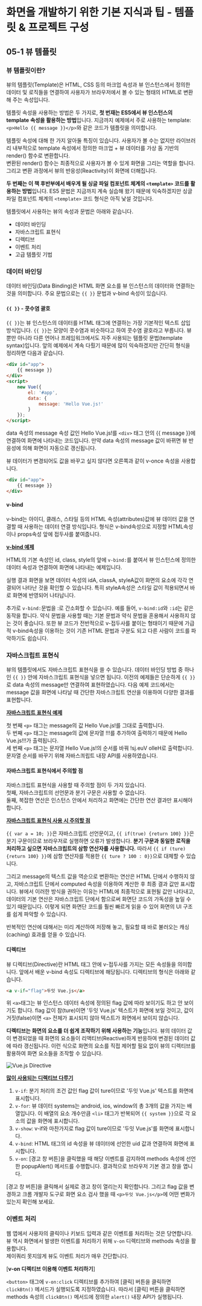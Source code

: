 # 화면을 개발하기 위한 기본 지식과 팁 - 템플릿 & 프로젝트 구성

## 05-1 뷰 템플릿
### 뷰 템플릿이란?
뷰의 템플릿(Template)은 HTML, CSS 등의 마크업 속성과 뷰 인스턴스에서 정의한 데이터 및 로직들을 연결하여 사용자가 브라우저에서 볼 수 있는 형태의 HTML로 변환해 주는 속성입니다.  

템플릿 속성을 사용하는 방법은 두 가지로, **첫 번재는 ES5에서 뷰 인스턴스의 template 속성을 활용하는 방법**입니다. 지금까지 예제에서 주로 사용하는 template: ```<p>Hello {{ message }}</p>```와 같은 코드가 템플릿을 의미합니다.

템플릿 속성에 대해 한 가지 알아둘 특징이 있습니다. 사용자가 볼 수는 없지만 라이브러리 내부적으로 template 속성에서 정의한 마크업 + 뷰 데이터를 가상 돔 기반의 render() 함수로 변환합니다.  
변환된 render() 함수는 최종적으로 사용자가 볼 수 있게 화면을 그리는 역할을 합니다. 그리고 변환 과정에서 뷰의 반응성(Reactivity)이 화면에 더해집니다.

**두 번째는 이 책 후반부에서 배우게 될 싱글 파일 컴포넌트 체계의 ```<template>``` 코드를 활용하는 방법**입니다. ES5 문법은 지금까지 계속 실습해 왔기 때문에 익숙하겠지만 싱글 파일 컴포넌트 체계의 ```<template>``` 코드 형식은 아직 낯설 것입니다.

템플릿에서 사용하는 뷰의 속성과 문법은 아래와 같습니다.
- 데이터 바인딩
- 자바스크립트 표현식
- 디렉티브
- 이벤트 처리
- 고급 템플릿 기법

### 데이터 바인딩
데이터 바인딩(Data Binding)은 HTML 화면 요소를 뷰 인스턴스의 데이터와 연결하는 것을 의미합니다. 주요 문법으로는 ```{{ }}``` 문법과 v-bind 속성이 있습니다.

#### ```{{ }}``` - 콧수염 괄호
```{{ }}```는 뷰 인스턴스의 데이터를 HTML 태그에 연결하는 가장 기본적인 텍스트 삽입 방식입니다. ```{{ }}```는 모양이 콧수염과 비슷하다고 하여 콧수염 괄호라고 부릅니다. 뷰뿐만 아니라 다른 언어나 프레임워크에서도 자주 사용되는 템플릿 문법(template syntax)입니다. 앞의 예제에서 계속 다뤘기 때문에 많이 익숙하겠지만 간단히 형식을 정리하면 다음과 같습니다.

```html
<div id="app">  
    {{ message }}
</div>
<script>
    new Vue({
        el: '#app',
        data: {
            message: 'Hello Vue.js!'
        }
    });
</script>
```

data 속성의 message 속성 값인 Hello Vue.js!를 ```<div>``` 태그 안의 {{ message }}에 연결하여 화면에 나타내는 코드입니다. 만약 data 속성의 message 값이 바뀌면 뷰 반응성에 의해 화면이 자동으로 갱신됩니다.

뷰 데이터가 변경되어도 값을 바꾸고 싶지 않다면 오른쪽과 같이 v-once 속성을 사용합니다.
```html
<div id="app">
    {{ message }}
</div>
```

#### v-bind 
v-bind는 아이디, 클래스, 스타일 등의 HTML 속성(attributes)값에 뷰 데이터 값을 연결할 때 사용하는 데이터 연결 방식입니다. 형식은 v-bind속성으로 지정할 HTML속성이나 props속성 앞에 접두사를 붙여줍니다.

[**v-bind 예제**](./05-1/index.html)

HTML의 기본 속성인 id, class, style의 앞에 ```v-bind:```를 붙여서 뷰 인스턴스에 정의한 데이터 속성과 연결하여 화면에 나타내는 예제입니다.

실행 결과 화면을 보면 데이터 속성의 idA, classA, styleA값이 화면의 요소에 각각 연결되어 나타난 것을 확인할 수 있습니다. 특히 styleA속성은 스타일 값이 적용되면서 바로 화면에 반영되어 나타납니다.

추가로 ```v-bind:```문법을 :로 간소화할 수 있습니다. 예를 들어, ```v-bind:id```와 ```:id```는 같은 동작을 합니다. 약식 문법을 사용할 때는 기본 문법과 약식 문법을 혼용해서 사용하지 않는 것이 좋습니다. 또한 뷰 코드가 전반적으로 v-접두사를 붙이는 형태이기 때문에 가급적 v-bind속성을 이용하는 것이 기존 HTML 문법과 구분도 되고 다른 사람이 코드를 파악하기도 쉽습니다.

### 자바스크립트 표현식
뷰의 템플릿에서도 자바스크립트 표현식을 쓸 수 있습니다. 데이터 바인딩 방법 중 하나인 ```{{ }}``` 안에 자바스크립트 표현식을 넣으면 됩니다. 이전의 예제들은 단순하게 ```{{ }}```로 data 속성의 message만 연결하여 표현하였습니다. 다음 예제 코드에서는 message 값을 화면에 나타날 때 간단한 자바스크립트 연산을 이용하여 다양한 결과를 표현합니다.

[**자바스크립트 표현식 예제**](./05-2/index.html)

첫 번째 ```<p>``` 태그는 message의 값 Hello Vue.js!를 그대로 출력합니다.  
두 번째 ```<p>``` 태그는 message의 값에 문자열 !!!를 추가하여 출력하기 때문에 Hello Vue.js!!!가 출력됩니다.  
세 번째 ```<p>``` 태그는 문자열 Hello Vue.js!의 순서를 바꿔 !sj.euV olleH로 출력합니다. 문자열 순서를 바꾸기 위해 자바스킈립트 내장 API를 사용하였습니다.

#### 자바스크립트 표현식에서 주의할 점
자바스크립트 표현식을 사용할 때 주의할 점이 두 가지 있습니다.  
첫째, 자바스크립트의 선언문과 분기 구문은 사용할 수 없습니다.  
둘째, 복잡한 연산은 인스턴스 안에서 처리하고 화면에는 간단한 연산 결과만 표시해야 합니다.

[**자바스크립트 표현식 사용 시 주의할 점**](./05-3/index.html)

```{{ var a = 10; }}```은 자바스크립트 선언문이고, ```{{ if(true) {return 100} }}```은 분기 구문이므로 브라우저로 실행하면 오류가 발생합니다. **분기 구문과 동일한 로직을 처리하고 싶으면 자바스크립트의 삼항 연산자를 사용합니다.** 따라서 ```{{ if (ture){return 100} }}```에 삼항 연산자를 적용한 ```{{ ture ? 100 : 0}}```으로 대체할 수 있습니다.

그리고 message의 텍스트 값을 역순으로 변환하는 연산은 HTML 단에서 수행하지 않고, 자바스크립트 단에서 computed 속성을 이용하여 계산한 후 최종 결과 값만 표시합니다. 뷰에서 이러한 방식을 권하는 이유는 HTML에 최종적으로 표현될 값만 나타내고, 데이터의 기본 연산은 자바스크립트 단에서 함으로써 화면단 코드의 가독성을 높일 수 있기 때문입니다. 이렇게 되면 화면단 코드를 훨씬 빠르게 읽을 수 있어 화면의 UI 구조를 쉽게 파악할 수 있습니다.

반복적인 연산에 대해서는 미리 계산하여 저장해 놓고, 필요할 떄 바로 불러오는 캐싱(caching) 효과를 얻을 수 있습니다.

#### 디렉티브
뷰 디렉티브(Directive)란 HTML 태그 안에 v-접두사를 가지는 모든 속성들을 의미합니다. 앞에서 배운 v-bind 속성도 디렉티브에 해당됩니다. 디렉티브의 형식은 아래와 같습니다.

```html
<a v-if="flag">두잇 Vue.js</a>
```

위 ```<a>```태그는 뷰 인스턴스 데이터 속성에 정의된 flag 값에 따라 보이기도 하고 안 보이기도 합니다. flag 값이 참(ture)이면 '두잇 Vue.js' 텍스트가 화면에 보일 것이고, 값이 거짓(false)이면 ```<a>``` 전체가 표시되지 않아 텍스트가 화면에서 보이지 않습니다.

**디렉티브는 화면의 요소를 더 쉽게 조작하기 위해 사용하는 기능**입니다. 뷰의 데이터 값이 변경되었을 때 화면의 요소들이 리액티브(Reactive)하게 반응하여 변경된 데이터 값에 따라 갱신됩니다. 이런 식으로 화면의 요소를 직접 제어할 필요 없이 뷰의 디렉티브를 활용하여 화면 요소들을 조작할 수 있습니다.

![Vue.js Directive](https://encrypted-tbn0.gstatic.com/images?q=tbn:ANd9GcR1-I4Bi2bwZk7ZW_x4NdVuy0v7jRcM_fiFUg&usqp=CAU)

[**많이 사용되는 디렉티브 다루기**](./05-4/index.html)

1. ```v-if```: 분기 처리의 조건 값인 flag 값이 ture이므로 '두잇 Vue.js' 텍스트를 화면에 표시합니다.
2. ```v-for```: 뷰 데이터 systems는 android, ios, window의 총 3개의 값을 가지는 배열입니다. 이 배열의 요소 개수만큼 ```<li>``` 태그가 반복되어 ```{{ system }}```으로 각 요소의 값을 화면에 표시합니다.
3. ```v-show```: v-if와 마찬가지로 flag 값이 ture이므로 '두잇 Vue.js'를 화면에 표시합니다.
4. ```v-bind```: HTML 태그의 id 속성을 뷰 데이터에 선언한 uid 값과 연결하여 화면에 표시합니다.
5. ```v-on```: [경고 창 버튼]을 클릭했을 때 해당 이벤트를 감지하여 methods 속성에 선언한 popupAlert() 메서드를 수행합니다. 결과적으로 브라우저 기본 경고 창을 엽니다.

[경고 창 버튼]을 클릭해서 실제로 경고 창이 열리는지 확인합니다. 그리고 flag 값을 변경하고 크롬 개발자 도구로 화면 요소 검사 했을 때 ```<p>두잇 Vue.js</p>```에 어떤 변화가 있는지 확인해 보세요.

### 이벤트 처리 
웹 앱에서 사용자의 클릭이나 키보드 입력과 같은 이벤트를 처리하는 것은 당연합니다. 뷰 역시 화면에서 발생한 이벤트를 처리하기 위해 ```v-on``` 디렉티브와 methods 속성을 활용합니다.  
제이쿼리 못지않게 뷰도 이벤트 처리가 매우 간단합니다.

[**v-on 디렉티브 이용해 이벤트 처리하기**]

```<button>``` 태그에 ```v-on:click``` 디렉티브를 추가하여 [클릭] 버튼을 클릭하면 ```clickBtn()``` 메서드가 실행되도록 지정하였습니다. 따라서 [클릭] 버튼을 클릭하면 methods 속성의 ```clickBtn()``` 메서드에 정의한 ```alert()``` 내장 API가 실행됩니다.

